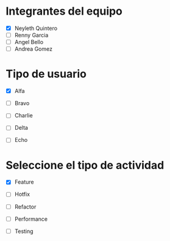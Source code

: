 # Integrantes del equipo  
- [x] Neyleth Quintero
- [ ] Renny Garcia
- [ ] Angel Bello
- [ ] Andrea Gomez

# Tipo de usuario
- [x] Alfa
- [ ] Bravo 
- [ ] Charlie
- [ ] Delta
- [ ] Echo


# Seleccione el tipo de actividad
- [x] Feature
- [ ] Hotfix
- [ ] Refactor
- [ ] Performance
- [ ] Testing
      


